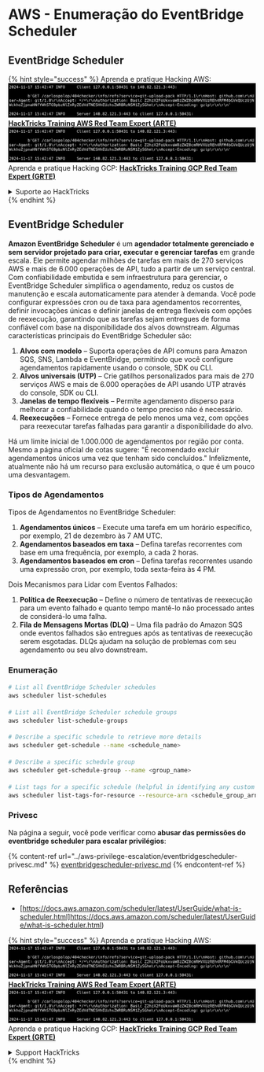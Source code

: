 # AWS - Enumeração do EventBridge Scheduler

## EventBridge Scheduler

{% hint style="success" %}
Aprenda e pratique Hacking AWS:<img src="../../../.gitbook/assets/image (1).png" alt="" data-size="line">[**HackTricks Training AWS Red Team Expert (ARTE)**](https://training.hacktricks.xyz/courses/arte)<img src="../../../.gitbook/assets/image (1).png" alt="" data-size="line">\
Aprenda e pratique Hacking GCP: <img src="../../../.gitbook/assets/image (2).png" alt="" data-size="line">[**HackTricks Training GCP Red Team Expert (GRTE)**<img src="../../../.gitbook/assets/image (2).png" alt="" data-size="line">](https://training.hacktricks.xyz/courses/grte)

<details>

<summary>Suporte ao HackTricks</summary>

* Confira os [**planos de assinatura**](https://github.com/sponsors/carlospolop)!
* **Junte-se ao** 💬 [**grupo do Discord**](https://discord.gg/hRep4RUj7f) ou ao [**grupo do telegram**](https://t.me/peass) ou **siga**-nos no **Twitter** 🐦 [**@hacktricks\_live**](https://twitter.com/hacktricks\_live)**.**
* **Compartilhe truques de hacking enviando PRs para os repositórios do** [**HackTricks**](https://github.com/carlospolop/hacktricks) e [**HackTricks Cloud**](https://github.com/carlospolop/hacktricks-cloud).

</details>
{% endhint %}

## EventBridge Scheduler

**Amazon EventBridge Scheduler** é um **agendador totalmente gerenciado e sem servidor projetado para criar, executar e gerenciar tarefas** em grande escala. Ele permite agendar milhões de tarefas em mais de 270 serviços AWS e mais de 6.000 operações de API, tudo a partir de um serviço central. Com confiabilidade embutida e sem infraestrutura para gerenciar, o EventBridge Scheduler simplifica o agendamento, reduz os custos de manutenção e escala automaticamente para atender à demanda. Você pode configurar expressões cron ou de taxa para agendamentos recorrentes, definir invocações únicas e definir janelas de entrega flexíveis com opções de reexecução, garantindo que as tarefas sejam entregues de forma confiável com base na disponibilidade dos alvos downstream. Algumas características principais do EventBridge Scheduler são:

1. **Alvos com modelo** – Suporta operações de API comuns para Amazon SQS, SNS, Lambda e EventBridge, permitindo que você configure agendamentos rapidamente usando o console, SDK ou CLI.
2. **Alvos universais (UTP)** – Crie gatilhos personalizados para mais de 270 serviços AWS e mais de 6.000 operações de API usando UTP através do console, SDK ou CLI.
3. **Janelas de tempo flexíveis** – Permite agendamento disperso para melhorar a confiabilidade quando o tempo preciso não é necessário.
4. **Reexecuções** – Fornece entrega de pelo menos uma vez, com opções para reexecutar tarefas falhadas para garantir a disponibilidade do alvo.

Há um limite inicial de 1.000.000 de agendamentos por região por conta. Mesmo a página oficial de cotas sugere: "É recomendado excluir agendamentos únicos uma vez que tenham sido concluídos." Infelizmente, atualmente não há um recurso para exclusão automática, o que é um pouco uma desvantagem.

### Tipos de Agendamentos
Tipos de Agendamentos no EventBridge Scheduler:

1. **Agendamentos únicos** – Execute uma tarefa em um horário específico, por exemplo, 21 de dezembro às 7 AM UTC.
2. **Agendamentos baseados em taxa** – Defina tarefas recorrentes com base em uma frequência, por exemplo, a cada 2 horas.
3. **Agendamentos baseados em cron** – Defina tarefas recorrentes usando uma expressão cron, por exemplo, toda sexta-feira às 4 PM.

Dois Mecanismos para Lidar com Eventos Falhados:
1. **Política de Reexecução** – Define o número de tentativas de reexecução para um evento falhado e quanto tempo mantê-lo não processado antes de considerá-lo uma falha.
2. **Fila de Mensagens Mortas (DLQ)** – Uma fila padrão do Amazon SQS onde eventos falhados são entregues após as tentativas de reexecução serem esgotadas. DLQs ajudam na solução de problemas com seu agendamento ou seu alvo downstream.

### Enumeração
```bash
# List all EventBridge Scheduler schedules
aws scheduler list-schedules

# List all EventBridge Scheduler schedule groups
aws scheduler list-schedule-groups

# Describe a specific schedule to retrieve more details
aws scheduler get-schedule --name <schedule_name>

# Describe a specific schedule group
aws scheduler get-schedule-group --name <group_name>

# List tags for a specific schedule (helpful in identifying any custom tags or permissions)
aws scheduler list-tags-for-resource --resource-arn <schedule_group_arn>
```
### Privesc

Na página a seguir, você pode verificar como **abusar das permissões do eventbridge scheduler para escalar privilégios**:

{% content-ref url="../aws-privilege-escalation/eventbridgescheduler-privesc.md" %}
[eventbridgescheduler-privesc.md](../aws-privilege-escalation/eventbridgescheduler-privesc.md)
{% endcontent-ref %}


## Referências

* [https://docs.aws.amazon.com/scheduler/latest/UserGuide/what-is-scheduler.html]https://docs.aws.amazon.com/scheduler/latest/UserGuide/what-is-scheduler.html)

{% hint style="success" %}
Aprenda e pratique Hacking AWS:<img src="../../../.gitbook/assets/image (1).png" alt="" data-size="line">[**HackTricks Training AWS Red Team Expert (ARTE)**](https://training.hacktricks.xyz/courses/arte)<img src="../../../.gitbook/assets/image (1).png" alt="" data-size="line">\
Aprenda e pratique Hacking GCP: <img src="../../../.gitbook/assets/image (2).png" alt="" data-size="line">[**HackTricks Training GCP Red Team Expert (GRTE)**<img src="../../../.gitbook/assets/image (2).png" alt="" data-size="line">](https://training.hacktricks.xyz/courses/grte)

<details>

<summary>Support HackTricks</summary>

* Confira os [**planos de assinatura**](https://github.com/sponsors/carlospolop)!
* **Junte-se ao** 💬 [**grupo do Discord**](https://discord.gg/hRep4RUj7f) ou ao [**grupo do telegram**](https://t.me/peass) ou **siga**-nos no **Twitter** 🐦 [**@hacktricks\_live**](https://twitter.com/hacktricks\_live)**.**
* **Compartilhe truques de hacking enviando PRs para os repositórios do** [**HackTricks**](https://github.com/carlospolop/hacktricks) e [**HackTricks Cloud**](https://github.com/carlospolop/hacktricks-cloud).

</details>
{% endhint %}
